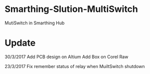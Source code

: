# Smarthing-Slution-MultiSwitch
MutiSwitch in Smarthing Hub

# Update
30/3/2017
Add PCB design on Altium 
Add Box on Corel Raw

23/3/2017
Fix remember status of relay when MuiltSwitch shutdown
